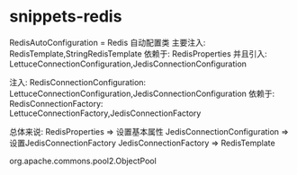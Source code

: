 # snippets-redis

RedisAutoConfiguration = Redis 自动配置类
主要注入: RedisTemplate,StringRedisTemplate
依赖于: RedisProperties
并且引入: LettuceConnectionConfiguration,JedisConnectionConfiguration

注入: RedisConnectionConfiguration: LettuceConnectionConfiguration,JedisConnectionConfiguration
依赖于: RedisConnectionFactory: LettuceConnectionFactory,JedisConnectionFactory

总体来说:
RedisProperties => 设置基本属性
JedisConnectionConfiguration => 设置JedisConnectionFactory
JedisConnectionFactory =>
RedisTemplate

org.apache.commons.pool2.ObjectPool